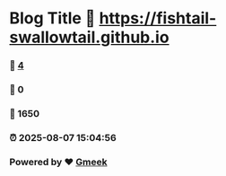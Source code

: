 # Blog Title :link: https://fishtail-swallowtail.github.io 
### :page_facing_up: [4](https://fishtail-swallowtail.github.io/tag.html) 
### :speech_balloon: 0 
### :hibiscus: 1650 
### :alarm_clock: 2025-08-07 15:04:56 
### Powered by :heart: [Gmeek](https://github.com/Meekdai/Gmeek)
